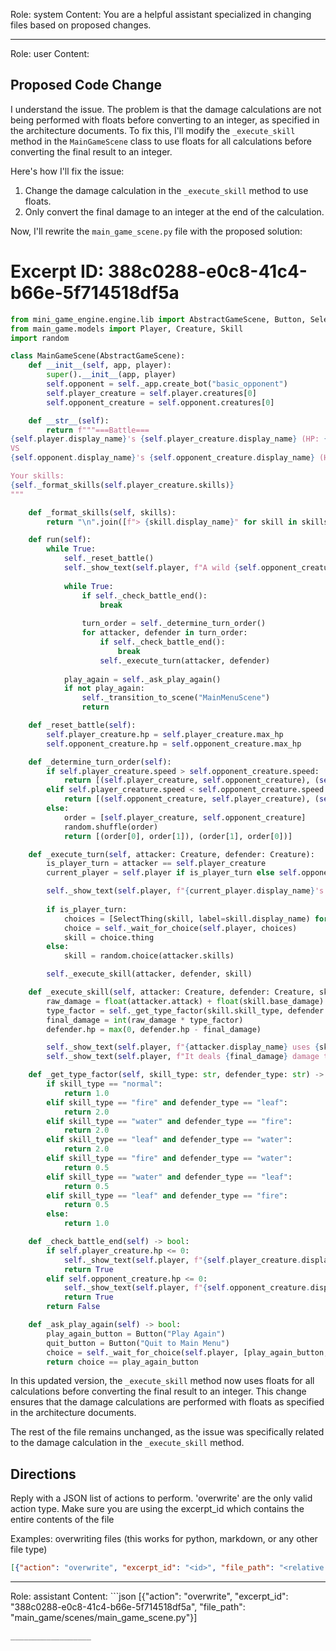 Role: system
Content: You are a helpful assistant specialized in changing files based on proposed changes.
__________________
Role: user
Content: 
## Proposed Code Change
I understand the issue. The problem is that the damage calculations are not being performed with floats before converting to an integer, as specified in the architecture documents. To fix this, I'll modify the `_execute_skill` method in the `MainGameScene` class to use floats for all calculations before converting the final result to an integer.

Here's how I'll fix the issue:

1. Change the damage calculation in the `_execute_skill` method to use floats.
2. Only convert the final damage to an integer at the end of the calculation.

Now, I'll rewrite the `main_game_scene.py` file with the proposed solution:

# Excerpt ID: 388c0288-e0c8-41c4-b66e-5f714518df5a
```python main_game/scenes/main_game_scene.py
from mini_game_engine.engine.lib import AbstractGameScene, Button, SelectThing
from main_game.models import Player, Creature, Skill
import random

class MainGameScene(AbstractGameScene):
    def __init__(self, app, player):
        super().__init__(app, player)
        self.opponent = self._app.create_bot("basic_opponent")
        self.player_creature = self.player.creatures[0]
        self.opponent_creature = self.opponent.creatures[0]

    def __str__(self):
        return f"""===Battle===
{self.player.display_name}'s {self.player_creature.display_name} (HP: {self.player_creature.hp}/{self.player_creature.max_hp})
VS
{self.opponent.display_name}'s {self.opponent_creature.display_name} (HP: {self.opponent_creature.hp}/{self.opponent_creature.max_hp})

Your skills:
{self._format_skills(self.player_creature.skills)}
"""

    def _format_skills(self, skills):
        return "\n".join([f"> {skill.display_name}" for skill in skills])

    def run(self):
        while True:
            self._reset_battle()
            self._show_text(self.player, f"A wild {self.opponent_creature.display_name} appears!")
            
            while True:
                if self._check_battle_end():
                    break
                
                turn_order = self._determine_turn_order()
                for attacker, defender in turn_order:
                    if self._check_battle_end():
                        break
                    self._execute_turn(attacker, defender)
            
            play_again = self._ask_play_again()
            if not play_again:
                self._transition_to_scene("MainMenuScene")
                return

    def _reset_battle(self):
        self.player_creature.hp = self.player_creature.max_hp
        self.opponent_creature.hp = self.opponent_creature.max_hp

    def _determine_turn_order(self):
        if self.player_creature.speed > self.opponent_creature.speed:
            return [(self.player_creature, self.opponent_creature), (self.opponent_creature, self.player_creature)]
        elif self.player_creature.speed < self.opponent_creature.speed:
            return [(self.opponent_creature, self.player_creature), (self.player_creature, self.opponent_creature)]
        else:
            order = [self.player_creature, self.opponent_creature]
            random.shuffle(order)
            return [(order[0], order[1]), (order[1], order[0])]

    def _execute_turn(self, attacker: Creature, defender: Creature):
        is_player_turn = attacker == self.player_creature
        current_player = self.player if is_player_turn else self.opponent

        self._show_text(self.player, f"{current_player.display_name}'s turn!")
        
        if is_player_turn:
            choices = [SelectThing(skill, label=skill.display_name) for skill in attacker.skills]
            choice = self._wait_for_choice(self.player, choices)
            skill = choice.thing
        else:
            skill = random.choice(attacker.skills)

        self._execute_skill(attacker, defender, skill)

    def _execute_skill(self, attacker: Creature, defender: Creature, skill: Skill):
        raw_damage = float(attacker.attack) + float(skill.base_damage) - float(defender.defense)
        type_factor = self._get_type_factor(skill.skill_type, defender.creature_type)
        final_damage = int(raw_damage * type_factor)
        defender.hp = max(0, defender.hp - final_damage)

        self._show_text(self.player, f"{attacker.display_name} uses {skill.display_name}!")
        self._show_text(self.player, f"It deals {final_damage} damage to {defender.display_name}!")

    def _get_type_factor(self, skill_type: str, defender_type: str) -> float:
        if skill_type == "normal":
            return 1.0
        elif skill_type == "fire" and defender_type == "leaf":
            return 2.0
        elif skill_type == "water" and defender_type == "fire":
            return 2.0
        elif skill_type == "leaf" and defender_type == "water":
            return 2.0
        elif skill_type == "fire" and defender_type == "water":
            return 0.5
        elif skill_type == "water" and defender_type == "leaf":
            return 0.5
        elif skill_type == "leaf" and defender_type == "fire":
            return 0.5
        else:
            return 1.0

    def _check_battle_end(self) -> bool:
        if self.player_creature.hp <= 0:
            self._show_text(self.player, f"{self.player_creature.display_name} fainted! You lose!")
            return True
        elif self.opponent_creature.hp <= 0:
            self._show_text(self.player, f"{self.opponent_creature.display_name} fainted! You win!")
            return True
        return False

    def _ask_play_again(self) -> bool:
        play_again_button = Button("Play Again")
        quit_button = Button("Quit to Main Menu")
        choice = self._wait_for_choice(self.player, [play_again_button, quit_button])
        return choice == play_again_button
```

In this updated version, the `_execute_skill` method now uses floats for all calculations before converting the final result to an integer. This change ensures that the damage calculations are performed with floats as specified in the architecture documents.

The rest of the file remains unchanged, as the issue was specifically related to the damage calculation in the `_execute_skill` method.

## Directions
Reply with a JSON list of actions to perform. 'overwrite' are the only valid action type. 
Make sure you are using the excerpt_id which contains the entire contents of the file

Examples:
overwriting files (this works for python, markdown, or any other file type)
```json output_example1
[{"action": "overwrite", "excerpt_id": "<id>", "file_path": "<relative file path>"}]
```

__________________
Role: assistant
Content: ```json
[{"action": "overwrite", "excerpt_id": "388c0288-e0c8-41c4-b66e-5f714518df5a", "file_path": "main_game/scenes/main_game_scene.py"}]
```
__________________
